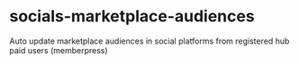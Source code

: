 # socials-marketplace-audiences
Auto update marketplace audiences in social platforms from registered hub paid users (memberpress)
 